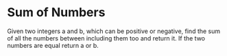 # Sum of Numbers
Given two integers a and b, which can be positive or negative, find the sum of all the numbers between including them too and return it. If the two numbers are equal return a or b.
